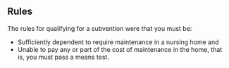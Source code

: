 ##  Rules

The rules for qualifying for a subvention were that you must be:

  * Sufficiently dependent to require maintenance in a nursing home and 
  * Unable to pay any or part of the cost of maintenance in the home, that is, you must pass a means test. 
